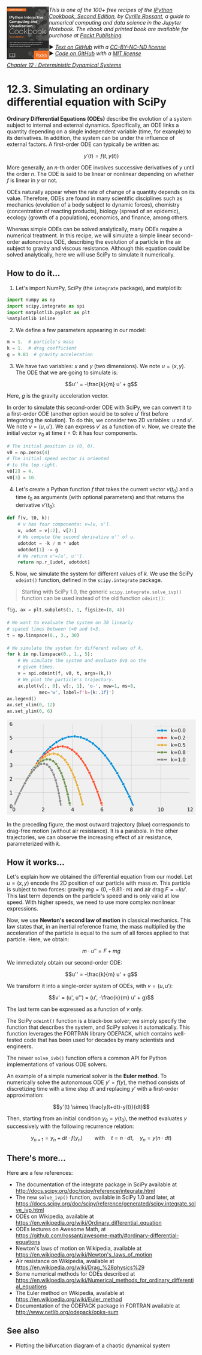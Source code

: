 <a href="https://github.com/ipython-books/cookbook-2nd"><img src="../cover-cookbook-2nd.png" align="left" alt="IPython Cookbook, Second Edition" height="140" /></a> *This is one of the 100+ free recipes of the [IPython Cookbook, Second Edition](https://github.com/ipython-books/cookbook-2nd), by [Cyrille Rossant](http://cyrille.rossant.net), a guide to numerical computing and data science in the Jupyter Notebook. The ebook and printed book are available for purchase at [Packt Publishing](https://www.packtpub.com/big-data-and-business-intelligence/ipython-interactive-computing-and-visualization-cookbook-second-e).*

▶ *[Text on GitHub](https://github.com/ipython-books/cookbook-2nd) with a [CC-BY-NC-ND license](https://creativecommons.org/licenses/by-nc-nd/3.0/us/legalcode)*  
▶ *[Code on GitHub](https://github.com/ipython-books/cookbook-2nd-code) with a [MIT license](https://opensource.org/licenses/MIT)*

[*Chapter 12 : Deterministic Dynamical Systems*](./)

# 12.3. Simulating an ordinary differential equation with SciPy

**Ordinary Differential Equations (ODEs)** describe the evolution of a system subject to internal and external dynamics. Specifically, an ODE links a quantity depending on a single independent variable (time, for example) to its derivatives. In addition, the system can be under the influence of external factors. A first-order ODE can typically be written as:

$$y'(t)=f(t,y(t))$$

More generally, an $n$-th order ODE involves successive derivatives of $y$ until the order $n$. The ODE is said to be linear or nonlinear depending on whether $f$ is linear in $y$ or not.

ODEs naturally appear when the rate of change of a quantity depends on its value. Therefore, ODEs are found in many scientific disciplines such as mechanics (evolution of a body subject to dynamic forces), chemistry (concentration of reacting products), biology (spread of an epidemic), ecology (growth of a population), economics, and finance, among others.

Whereas simple ODEs can be solved analytically, many ODEs require a numerical treatment. In this recipe, we will simulate a simple linear second-order autonomous ODE, describing the evolution of a particle in the air subject to gravity and viscous resistance. Although this equation could be solved analytically, here we will use SciPy to simulate it numerically.

## How to do it...

1. Let's import NumPy, SciPy (the `integrate` package), and matplotlib:

```python
import numpy as np
import scipy.integrate as spi
import matplotlib.pyplot as plt
%matplotlib inline
```

2. We define a few parameters appearing in our model:

```python
m = 1.  # particle's mass
k = 1.  # drag coefficient
g = 9.81  # gravity acceleration
```

3. We have two variables: $x$ and $y$ (two dimensions). We note $u=(x,y)$. The ODE that we are going to simulate is:

$$u'' = -\frac{k}{m} u' + g$$

Here, $g$ is the gravity acceleration vector.

In order to simulate this second-order ODE with SciPy, we can convert it to a first-order ODE (another option would be to solve $u'$ first before integrating the solution). To do this, we consider two 2D variables: $u$ and $u'$. We note $v = (u, u')$. We can express $v'$ as a function of $v$. Now, we create the initial vector $v_0$ at time $t=0$: it has four components.

```python
# The initial position is (0, 0).
v0 = np.zeros(4)
# The initial speed vector is oriented
# to the top right.
v0[2] = 4.
v0[3] = 10.
```

4. Let's create a Python function $f$ that takes the current vector $v(t_0)$ and a time $t_0$ as arguments (with optional parameters) and that returns the derivative $v'(t_0)$:

```python
def f(v, t0, k):
    # v has four components: v=[u, u'].
    u, udot = v[:2], v[2:]
    # We compute the second derivative u'' of u.
    udotdot = -k / m * udot
    udotdot[1] -= g
    # We return v'=[u', u''].
    return np.r_[udot, udotdot]
```

5. Now, we simulate the system for different values of $k$. We use the SciPy `odeint()` function, defined in the `scipy.integrate` package.

> Starting with SciPy 1.0, the generic `scipy.integrate.solve_ivp()` function can be used instead of the old function `odeint()`:

```python
fig, ax = plt.subplots(1, 1, figsize=(8, 4))

# We want to evaluate the system on 30 linearly
# spaced times between t=0 and t=3.
t = np.linspace(0., 3., 30)

# We simulate the system for different values of k.
for k in np.linspace(0., 1., 5):
    # We simulate the system and evaluate $v$ on the
    # given times.
    v = spi.odeint(f, v0, t, args=(k,))
    # We plot the particle's trajectory.
    ax.plot(v[:, 0], v[:, 1], 'o-', mew=1, ms=8,
            mec='w', label=f'k={k:.1f}')
ax.legend()
ax.set_xlim(0, 12)
ax.set_ylim(0, 6)
```

![<matplotlib.figure.Figure at 0x75d2fd0>](03_ode_files/03_ode_19_0.png)

In the preceding figure, the most outward trajectory (blue) corresponds to drag-free motion (without air resistance). It is a parabola. In the other trajectories, we can observe the increasing effect of air resistance, parameterized with $k$.

## How it works...

Let's explain how we obtained the differential equation from our model. Let $u = (x,y)$ encode the 2D position of our particle with mass $m$. This particle is subject to two forces: gravity $mg = (0, -9.81 \cdot m)$ and air drag $F = -ku'$. This last term depends on the particle's speed and is only valid at low speed. With higher speeds, we need to use more complex nonlinear expressions.

Now, we use **Newton's second law of motion** in classical mechanics. This law states that, in an inertial reference frame, the mass multiplied by the acceleration of the particle is equal to the sum of all forces applied to that particle. Here, we obtain:

$$m \cdot u'' = F + mg$$

We immediately obtain our second-order ODE:

$$u'' = -\frac{k}{m} u' + g$$

We transform it into a single-order system of ODEs, with $v=(u, u')$:

$$v' = (u', u'') = (u',  -\frac{k}{m} u' + g)$$

The last term can be expressed as a function of $v$ only.

The SciPy `odeint()` function is a black-box solver; we simply specify the function that describes the system, and SciPy solves it automatically. This function leverages the FORTRAN library ODEPACK, which contains well-tested code that has been used for decades by many scientists and engineers.

The newer `solve_ivb()` function offers a common API for Python implementations of various ODE solvers.

An example of a simple numerical solver is the **Euler method**. To numerically solve the autonomous ODE $y'=f(y)$, the method consists of discretizing time with a time step $dt$ and replacing $y'$ with a first-order approximation:

$$y'(t) \simeq \frac{y(t+dt)-y(t)}{dt}$$

Then, starting from an initial condition $y_0 = y(t_0)$, the method evaluates $y$ successively with the following recurrence relation:

$$y_{n+1} = y_n + dt \cdot f(y_n) \qquad \textrm{with} \quad t = n \cdot dt, \quad y_n = y(n \cdot dt)$$

## There's more...

Here are a few references:

* The documentation of the integrate package in SciPy available at http://docs.scipy.org/doc/scipy/reference/integrate.html
* The new `solve_ivp()` function, available in SciPy 1.0 and later, at https://docs.scipy.org/doc/scipy/reference/generated/scipy.integrate.solve_ivp.html
* ODEs on Wikipedia, available at https://en.wikipedia.org/wiki/Ordinary_differential_equation
* ODEs lectures on Awesome Math, at https://github.com/rossant/awesome-math/#ordinary-differential-equations
* Newton's laws of motion on Wikipedia, available at https://en.wikipedia.org/wiki/Newton's_laws_of_motion
* Air resistance on Wikipedia, available at https://en.wikipedia.org/wiki/Drag_%28physics%29
* Some numerical methods for ODEs described at https://en.wikipedia.org/wiki/Numerical_methods_for_ordinary_differential_equations
* The Euler method on Wikipedia, available at https://en.wikipedia.org/wiki/Euler_method
* Documentation of the ODEPACK package in FORTRAN available at http://www.netlib.org/odepack/opks-sum

## See also

* Plotting the bifurcation diagram of a chaotic dynamical system
